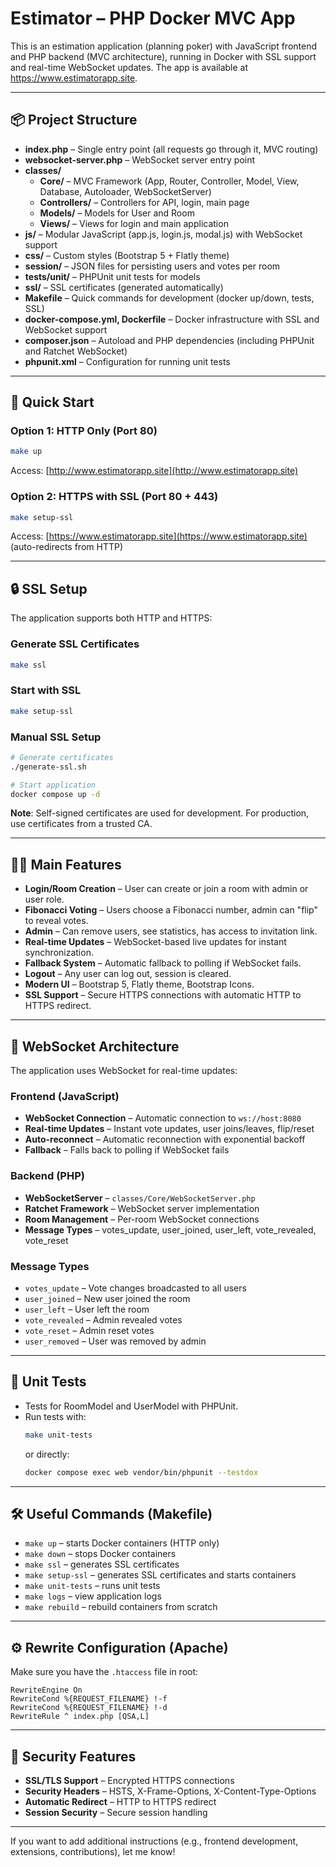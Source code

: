 # Estimator – PHP Docker MVC App

This is an estimation application (planning poker) with JavaScript frontend and PHP backend (MVC architecture), running in Docker with SSL support and real-time WebSocket updates. The app is available at https://www.estimatorapp.site.

---

## 📦 Project Structure

- **index.php** – Single entry point (all requests go through it, MVC routing)
- **websocket-server.php** – WebSocket server entry point
- **classes/**
  - **Core/** – MVC Framework (App, Router, Controller, Model, View, Database, Autoloader, WebSocketServer)
  - **Controllers/** – Controllers for API, login, main page
  - **Models/** – Models for User and Room
  - **Views/** – Views for login and main application
- **js/** – Modular JavaScript (app.js, login.js, modal.js) with WebSocket support
- **css/** – Custom styles (Bootstrap 5 + Flatly theme)
- **session/** – JSON files for persisting users and votes per room
- **tests/unit/** – PHPUnit unit tests for models
- **ssl/** – SSL certificates (generated automatically)
- **Makefile** – Quick commands for development (docker up/down, tests, SSL)
- **docker-compose.yml, Dockerfile** – Docker infrastructure with SSL and WebSocket support
- **composer.json** – Autoload and PHP dependencies (including PHPUnit and Ratchet WebSocket)
- **phpunit.xml** – Configuration for running unit tests

---

## 🚀 Quick Start

### Option 1: HTTP Only (Port 80)
```sh
make up
```
Access: [http://www.estimatorapp.site](http://www.estimatorapp.site)

### Option 2: HTTPS with SSL (Port 80 + 443)
```sh
make setup-ssl
```
Access: [https://www.estimatorapp.site](https://www.estimatorapp.site) (auto-redirects from HTTP)

---

## 🔒 SSL Setup

The application supports both HTTP and HTTPS:

### Generate SSL Certificates
```sh
make ssl
```

### Start with SSL
```sh
make setup-ssl
```

### Manual SSL Setup
```sh
# Generate certificates
./generate-ssl.sh

# Start application
docker compose up -d
```

**Note**: Self-signed certificates are used for development. For production, use certificates from a trusted CA.

---

## 🧑‍💻 Main Features

- **Login/Room Creation** – User can create or join a room with admin or user role.
- **Fibonacci Voting** – Users choose a Fibonacci number, admin can "flip" to reveal votes.
- **Admin** – Can remove users, see statistics, has access to invitation link.
- **Real-time Updates** – WebSocket-based live updates for instant synchronization.
- **Fallback System** – Automatic fallback to polling if WebSocket fails.
- **Logout** – Any user can log out, session is cleared.
- **Modern UI** – Bootstrap 5, Flatly theme, Bootstrap Icons.
- **SSL Support** – Secure HTTPS connections with automatic HTTP to HTTPS redirect.

---

## 🔌 WebSocket Architecture

The application uses WebSocket for real-time updates:

### Frontend (JavaScript)
- **WebSocket Connection** – Automatic connection to `ws://host:8080`
- **Real-time Updates** – Instant vote updates, user joins/leaves, flip/reset
- **Auto-reconnect** – Automatic reconnection with exponential backoff
- **Fallback** – Falls back to polling if WebSocket fails

### Backend (PHP)
- **WebSocketServer** – `classes/Core/WebSocketServer.php`
- **Ratchet Framework** – WebSocket server implementation
- **Room Management** – Per-room WebSocket connections
- **Message Types** – votes_update, user_joined, user_left, vote_revealed, vote_reset

### Message Types
- `votes_update` – Vote changes broadcasted to all users
- `user_joined` – New user joined the room
- `user_left` – User left the room
- `vote_revealed` – Admin revealed votes
- `vote_reset` – Admin reset votes
- `user_removed` – User was removed by admin

---

## 🧪 Unit Tests

- Tests for RoomModel and UserModel with PHPUnit.
- Run tests with:
  ```sh
  make unit-tests
  ```
  or directly:
  ```sh
  docker compose exec web vendor/bin/phpunit --testdox
  ```

---

## 🛠️ Useful Commands (Makefile)

- `make up` – starts Docker containers (HTTP only)
- `make down` – stops Docker containers
- `make ssl` – generates SSL certificates
- `make setup-ssl` – generates SSL certificates and starts containers
- `make unit-tests` – runs unit tests
- `make logs` – view application logs
- `make rebuild` – rebuild containers from scratch

---

## ⚙️ Rewrite Configuration (Apache)

Make sure you have the `.htaccess` file in root:
```
RewriteEngine On
RewriteCond %{REQUEST_FILENAME} !-f
RewriteCond %{REQUEST_FILENAME} !-d
RewriteRule ^ index.php [QSA,L]
```

---

## 🔐 Security Features

- **SSL/TLS Support** – Encrypted HTTPS connections
- **Security Headers** – HSTS, X-Frame-Options, X-Content-Type-Options
- **Automatic Redirect** – HTTP to HTTPS redirect
- **Session Security** – Secure session handling

---

If you want to add additional instructions (e.g., frontend development, extensions, contributions), let me know!
